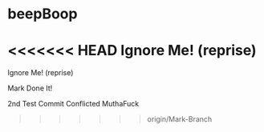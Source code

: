 beepBoop
========

<<<<<<< HEAD
Ignore Me! (reprise)
=======
Ignore Me! (reprise)

Mark Done It!

2nd Test Commit Conflicted MuthaFuck
>>>>>>> origin/Mark-Branch
